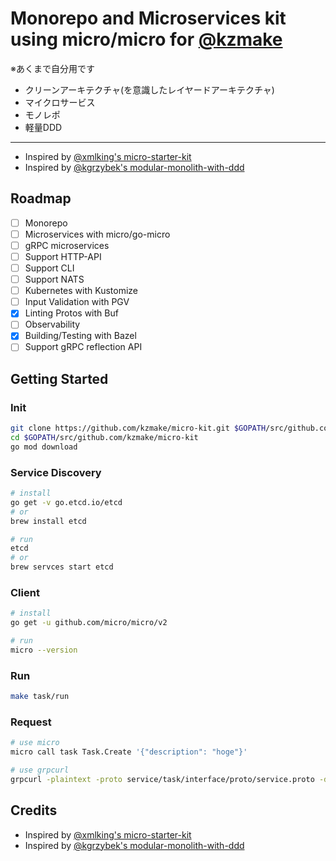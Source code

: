 # Monorepo and Microservices kit using micro/micro for [@kzmake](https://github.com/kzmake)

※あくまで自分用です

- クリーンアーキテクチャ(を意識したレイヤードアーキテクチャ)
- マイクロサービス
- モノレポ
- 軽量DDD

---

- Inspired by [@xmlking's micro-starter-kit](https://github.com/xmlking/micro-starter-kit)
- Inspired by [@kgrzybek's modular-monolith-with-ddd](https://github.com/kgrzybek/modular-monolith-with-ddd)

## Roadmap

- [ ] Monorepo
- [ ] Microservices with micro/go-micro
- [ ] gRPC microservices
- [ ] Support HTTP-API
- [ ] Support CLI
- [ ] Support NATS
- [ ] Kubernetes with Kustomize
- [ ] Input Validation with PGV
- [x] Linting Protos with Buf
- [ ] Observability
- [x] Building/Testing with Bazel
- [ ] Support gRPC reflection API 

## Getting Started
### Init

```sh
git clone https://github.com/kzmake/micro-kit.git $GOPATH/src/github.com/kzmake/micro-kit
cd $GOPATH/src/github.com/kzmake/micro-kit
go mod download
```

### Service Discovery

```sh
# install
go get -v go.etcd.io/etcd
# or
brew install etcd

# run
etcd
# or
brew servces start etcd
```

### Client
```sh
# install
go get -u github.com/micro/micro/v2

# run
micro --version
```

### Run

```sh
make task/run
```

### Request

```sh
# use micro
micro call task Task.Create '{"description": "hoge"}'

# use grpcurl
grpcurl -plaintext -proto service/task/interface/proto/service.proto -d '{"description": "hogehoge"}' localhost:3000 task.Task/Create
```

## Credits

- Inspired by [@xmlking's micro-starter-kit](https://github.com/xmlking/micro-starter-kit)
- Inspired by [@kgrzybek's modular-monolith-with-ddd](https://github.com/kgrzybek/modular-monolith-with-ddd)

